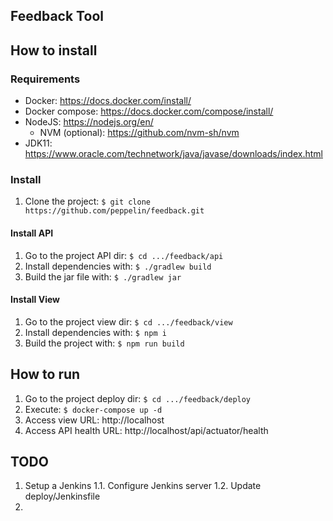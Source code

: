 ## Feedback Tool

## How to install

### Requirements

- Docker: https://docs.docker.com/install/
- Docker compose: https://docs.docker.com/compose/install/
- NodeJS: https://nodejs.org/en/
  - NVM (optional): https://github.com/nvm-sh/nvm
- JDK11: https://www.oracle.com/technetwork/java/javase/downloads/index.html

### Install

1. Clone the project: `$ git clone https://github.com/peppelin/feedback.git`

#### Install API

1. Go to the project API dir: `$ cd .../feedback/api`
2. Install dependencies with: `$ ./gradlew build`
3. Build the jar file with: `$ ./gradlew jar`

#### Install View

1. Go to the project view dir: `$ cd .../feedback/view`
2. Install dependencies with: `$ npm i`
3. Build the project with: `$ npm run build`

## How to run

1. Go to the project deploy dir: `$ cd .../feedback/deploy`
2. Execute: `$ docker-compose up -d`
3. Access view URL: http://localhost
4. Access API health URL: http://localhost/api/actuator/health

## TODO

1. Setup a Jenkins
   1.1. Configure Jenkins server
   1.2. Update deploy/Jenkinsfile
2. 